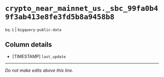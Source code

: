 # `crypto_near_mainnet_us._sbc_99fa0b49f3ab413e8fe3fd5b8a9458b8`
`bq-1` | `bigquery-public-data`

## Column details
* [TIMESTAMP] `last_update`

-------------------------------------------------------------------------------
*Do not make edits above this line.*
